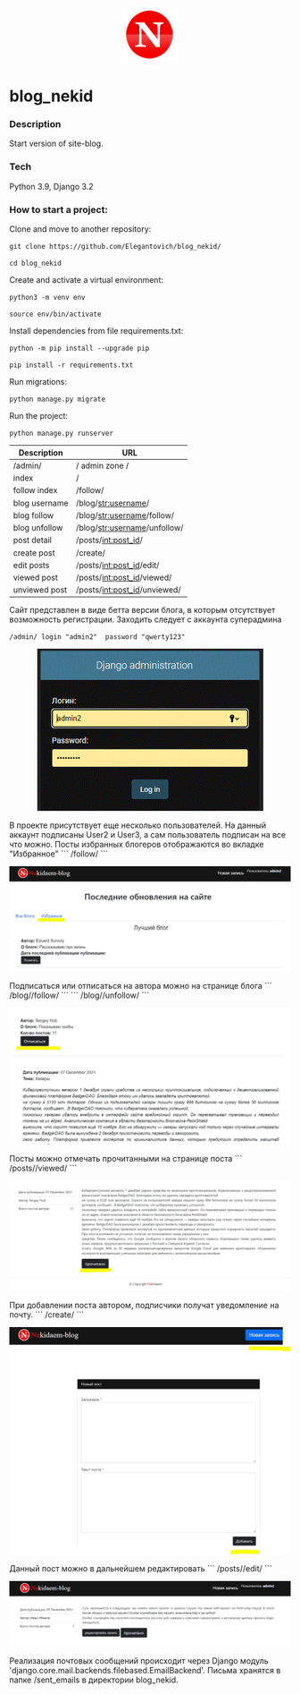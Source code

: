 <p align="center"><img src="https://github.com/Elegantovich/blog_nekid/blob/Elegantovich/blog_nekid/static/img/logo1.gif"></p>

# blog_nekid

### Description
Start version of site-blog.

### Tech
Python 3.9, Django 3.2

### How to start a project:

Clone and move to another repository:

```
git clone https://github.com/Elegantovich/blog_nekid/
```

```
cd blog_nekid
```

Create and activate a virtual environment:

```
python3 -m venv env
```

```
source env/bin/activate
```

Install dependencies from file requirements.txt:

```
python -m pip install --upgrade pip
```

```
pip install -r requirements.txt
```

Run migrations:

```
python manage.py migrate 
```

Run the project:

```
python manage.py runserver
```


| Description | URL |
| ------ | ------ |
| /admin/ | / admin zone /
| index | / |
| follow index | /follow/ |
| blog username | /blog/<str:username>/ |
| blog follow | /blog/<str:username>/follow/ |
| blog unfollow | /blog/<str:username>/unfollow/ |
| post detail | /posts/<int:post_id>/ |
| create post | /create/ |
| edit posts | /posts/<int:post_id>/edit/ |
| viewed post | /posts/<int:post_id>/viewed/ |
| unviewed post | /posts/<int:post_id>/unviewed/ |

Сайт представлен в виде бетта версии блога, в которым отсутствует возможность регистрации. Заходить следует с аккаунта суперадмина 
```
/admin/ login "admin2"  password "qwerty123"
```
<p align="center"><img src="https://github.com/Elegantovich/blog_nekid/blob/Elegantovich/blog_nekid/static/img/nekid2.JPG"></p>
В проекте присутствует еще несколько пользователей. На данный аккаунт подписаны User2 и User3, а сам пользователь подписан на все что можно. Посты избранных блогеров отображаются во вкладке "Избранное"
```
/follow/
```
<p align="center"><img src="https://github.com/Elegantovich/blog_nekid/blob/Elegantovich/blog_nekid/static/img/nekid3.JPG"></p>
Подписаться или отписаться на автора можно на странице блога
```
/blog/<str:username>/follow/
```
```
/blog/<str:username>/unfollow/
```
<p align="center"><img src="https://github.com/Elegantovich/blog_nekid/blob/Elegantovich/blog_nekid/static/img/nekid4.JPG"></p>
Посты можно отмечать прочитанными на странице поста
```
/posts/<int:post_id>/viewed/
```
<p align="center"><img src="https://github.com/Elegantovich/blog_nekid/blob/Elegantovich/blog_nekid/static/img/nekid5.JPG"></p>
При добавлении поста автором, подписчики получат уведомление на почту.
```
/create/
```
<p align="center"><img src="https://github.com/Elegantovich/blog_nekid/blob/Elegantovich/blog_nekid/static/img/nekid6.JPG"></p>
Данный пост можно в дальнейшем редактировать
```
/posts/<int:post_id>/edit/
```
<p align="center"><img src="https://github.com/Elegantovich/blog_nekid/blob/Elegantovich/blog_nekid/static/img/nekid7.JPG"></p>
Реализация почтовых сообщений происходит через Django модуль 'django.core.mail.backends.filebased.EmailBackend'.
Письма хранятся в папке /sent_emails в директории blog_nekid.
